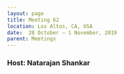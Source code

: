```yaml
---
layout: page
title: Meeting 62
location: Los Altos, CA, USA
date:  28 October – 1 November, 2019
parent: Meetings
---
```


<h3>Host: Natarajan Shankar</h3>
